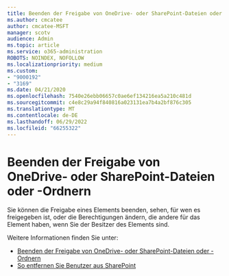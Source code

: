```yaml
---
title: Beenden der Freigabe von OneDrive- oder SharePoint-Dateien oder -Ordnern
ms.author: cmcatee
author: cmcatee-MSFT
manager: scotv
audience: Admin
ms.topic: article
ms.service: o365-administration
ROBOTS: NOINDEX, NOFOLLOW
ms.localizationpriority: medium
ms.custom:
- "9000192"
- "3169"
ms.date: 04/21/2020
ms.openlocfilehash: 7540e26ebb06657c0ae6ef134216ea5a210c481d
ms.sourcegitcommit: c4e8c29a94f840816a023131ea7b4a2bf876c305
ms.translationtype: MT
ms.contentlocale: de-DE
ms.lasthandoff: 06/29/2022
ms.locfileid: "66255322"
---
```

# <a name="how-to-stop-sharing-onedrive-or-sharepoint-files-or-folders"></a>Beenden der Freigabe von OneDrive- oder SharePoint-Dateien oder -Ordnern

Sie können die Freigabe eines Elements beenden, sehen, für wen es freigegeben ist, oder die Berechtigungen ändern, die andere für das Element haben, wenn Sie der Besitzer des Elements sind.

Weitere Informationen finden Sie unter: 

- [Beenden der Freigabe von OneDrive- oder SharePoint-Dateien oder -Ordnern](https://support.office.com/article/stop-sharing-onedrive-or-sharepoint-files-or-folders-or-change-permissions-0a36470f-d7fe-40a0-bd74-0ac6c1e13323)
- [So entfernen Sie Benutzer aus SharePoint](https://docs.microsoft.com/sharepoint/remove-users)